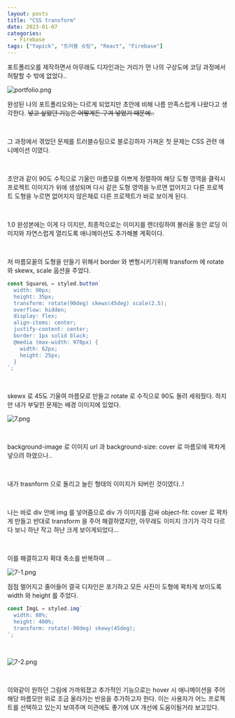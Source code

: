 ```yaml
---
layout: posts
title: "CSS transform"
date: 2023-01-07
categories:
  - Firebase
tags: ["Yapick", "트러블 슈팅", "React", "Firebase"]
---
```


포트폴리오를 제작하면서 아무래도 디자인과는 거리가 먼 나의 구상도에 코딩 과정에서 허탈할 수 밖에 없었다..

![portfolio.png](/assets/img/portfolio.png)

완성된 나의 포트폴리오와는 다르게 되었지만 초안에 비해 나름 만족스럽게 나왔다고 생각한다. ~~넣고 싶었던 기능은 어떻게든 구겨 넣었기 때문에..~~

<br>

그 과정에서 겪었던 문제를 트러블슈팅으로 블로깅하자 가져온 첫 문제는 CSS 관련 애니메이션 이였다.

<br>

초안과 같이 90도 수직으로 기울인 마름모를 이쁘게 정렬하여 해당 도형 영역을 클릭시 프로젝트 이미지가 위에 생성되며 다시 같은 도형 영역을 누르면 없어지고 다른 프로젝트 도형을 누르면 없어지지 않은채로 다른 프로젝트가 바로 보이게 된다.

<br>

1.0 완성본에는 이게 다 이지만, 최종적으로는 이미지를 렌더링하여 불러올 동안 로딩 이미지와 자연스럽게 열리도록 애니메이션도 추가해볼 계획이다.

<br>

저 마름모꼴의 도형을 만들기 위해서 border 와 변형시키기위해 transform 에 rotate 와 skewx, scale 옵션을 주었다.

```javascript
const SquareL = styled.button`
  width: 90px;
  height: 35px;
  transform: rotate(90deg) skewx(45deg) scale(2.5);
  overflow: hidden;
  display: flex;
  align-items: center;
  justify-content: center;
  border: 1px solid black;
  @media (max-width: 970px) {
    width: 62px;
    height: 25px;
  }
`;
```

<br>

skewx 로 45도 기울여 마름모로 만들고 rotate 로 수직으로 90도 돌려 세워줬다. 하지만 내가 부딫힌 문제는 배경 이미지에 있었다.

![7.png](/assets/img/7.png)

<br>

background-image 로 이미지 url 과 background-size: cover 로 마름모에 꽉차게 넣으려 하였으나..

<br>

내가 trasnform 으로 돌리고 늘린 형태의 이미지가 되버린 것이였다..!

<br>

나는 바로 div 안에 img 를 넣어줌으로 div 가 이미지를 감싸 object-fit: cover 로 꽉차게 만들고 반대로 transform 을 주어 해결하였지만, 아무래도 이미지 크기가 각각 다르다 보니 하난 작고 하난 크게 보이게되었다...

<br>

이를 해결하고자 확대 축소를 반복하여 ...

![7-1.png](/assets/img/7-1.png)

점점 멀어지고 줄어들어 결국 디자인은 포기하고 모든 사진이 도형에 꽉차게 보이도록 width 와 height 를 주었다.

```js
const ImgL = styled.img`
  width: 80%;
  height: 400%;
  transform: rotate(-90deg) skewy(45deg);
`;
```

<br>

![7-2.png](/assets/img/7-2.png)

<br>

이와같이 원하던 그림에 가까워졌고 추가적인 기능으로는 hover 시 애니메이션을 주어 해당 마름모만 위로 조금 올라가는 반응을 추가하고자 한다. 이는 사용자가 어느 프로젝트를 선택하고 있는지 보여주며 미관에도 좋기에 UX 개선에 도움이될거라 보고있다.
